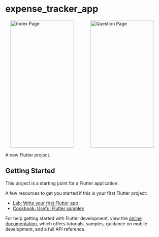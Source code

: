 # expense_tracker_app
<div style="display: flex; justify-content: space-around;">
<img src="https://github.com/Ankzcoder/Expense-Tracker-App/blob/master/final_UI_images/Dashboard.png" alt="Index Page" width="200" height="400" style="margin-right: 20px;" >

<img src="https://github.com/Ankzcoder/Expense-Tracker-App/blob/master/final_UI_images/expense_adding_screen.png" alt="Question Page" width="200" height="400" style="margin-right: 20px;" >

</div>

A new Flutter project.

## Getting Started

This project is a starting point for a Flutter application.

A few resources to get you started if this is your first Flutter project:

- [Lab: Write your first Flutter app](https://docs.flutter.dev/get-started/codelab)
- [Cookbook: Useful Flutter samples](https://docs.flutter.dev/cookbook)

For help getting started with Flutter development, view the
[online documentation](https://docs.flutter.dev/), which offers tutorials,
samples, guidance on mobile development, and a full API reference.
